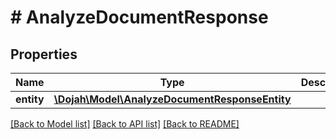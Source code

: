 # # AnalyzeDocumentResponse

## Properties

Name | Type | Description | Notes
------------ | ------------- | ------------- | -------------
**entity** | [**\Dojah\Model\AnalyzeDocumentResponseEntity**](AnalyzeDocumentResponseEntity.md) |  | [optional]

[[Back to Model list]](../../README.md#models) [[Back to API list]](../../README.md#endpoints) [[Back to README]](../../README.md)
